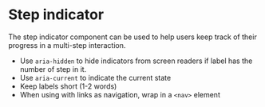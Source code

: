 # Step indicator
The step indicator component can be used to help users keep track of their progress in a multi-step interaction.

- Use `aria-hidden` to hide indicators from screen readers if label has the number of step in it.
- Use `aria-current` to indicate the current state
- Keep labels short (1-2 words)
- When using with links as navigation, wrap in a `<nav>` element
